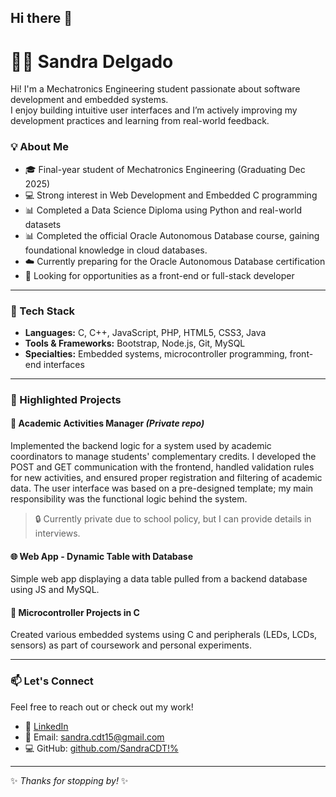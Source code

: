 ## Hi there 👋

# 👩‍💻 Sandra Delgado

Hi! I'm a Mechatronics Engineering student passionate about software development and embedded systems.  
I enjoy building intuitive user interfaces and I’m actively improving my development practices and learning from real-world feedback.

### 💡 About Me

- 🎓 Final-year student of Mechatronics Engineering (Graduating Dec 2025)
- 💻 Strong interest in Web Development and Embedded C programming
- 📊 Completed a Data Science Diploma using Python and real-world datasets
- 📊 Completed the official Oracle Autonomous Database course, gaining foundational knowledge in cloud databases.
- ☁️ Currently preparing for the Oracle Autonomous Database certification
- 🚀 Looking for opportunities as a front-end or full-stack developer

---

### 🔧 Tech Stack

- **Languages:** C, C++, JavaScript, PHP, HTML5, CSS3, Java
- **Tools & Frameworks:** Bootstrap, Node.js, Git, MySQL
- **Specialties:** Embedded systems, microcontroller programming, front-end interfaces

---

### 📌 Highlighted Projects

#### 📘 Academic Activities Manager *(Private repo)*
Implemented the backend logic for a system used by academic coordinators to manage students' complementary credits.
I developed the POST and GET communication with the frontend, handled validation rules for new activities, and ensured proper registration and filtering of academic data.
The user interface was based on a pre-designed template; my main responsibility was the functional logic behind the system.

> 🔒 Currently private due to school policy, but I can provide details in interviews.

#### 🌐 Web App - Dynamic Table with Database
Simple web app displaying a data table pulled from a backend database using JS and MySQL.

#### 🔧 Microcontroller Projects in C
Created various embedded systems using C and peripherals (LEDs, LCDs, sensors) as part of coursework and personal experiments.


---

### 📫 Let's Connect

Feel free to reach out or check out my work!

- 💼 [LinkedIn](https://www.linkedin.com/in/sandra-cdt15/)  
- 📧 Email: sandra.cdt15@gmail.com  
- 💻 GitHub: [github.com/SandraCDT!%](https://github.com/SandraCDT15)

---

✨ *Thanks for stopping by!* ✨

